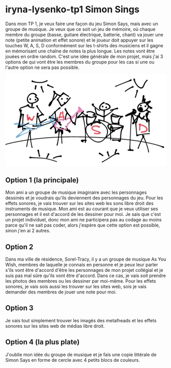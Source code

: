 # iryna-lysenko-tp1 Simon Sings

Dans mon TP 1, je veux faire une façon du jeu Simon Says, mais avec un groupe de musique. Je veux que ce soit un jeu de mémoire, où chaque membre du groupe (basse, guitare électrique, batterie, chant) va jouer une note (petite animation et effet sonore) et le joueur doit appuyer sur les touches W, A, S, D conformément sur les t-shirts des musiciens et il gagne en mémorisant une chaîne de notes la plus longue. Les notes vont être jouées en ordre random. C'est une idée générale de mon projet, mais j'ai 3 options de qui vont être les membres du groupe pour les cas si une ou l'autre option ne sera pas possible.

<img src="Croquis_scene.webp" width = "800px">

## Option 1 (la principale)
Mon ami a un groupe de musique imaginaire avec les personnages dessinés et je voudrais qu'ils deviennent des personnages du jeu. Pour les effets sonores, je vais trouver sur les sites web les sons libre droit des instruments de musique. Mon ami est au courant que je veux utiliser ses personnages et il est d'accord de les dessiner pour moi. Je sais que c'est un projet individuel, donc mon ami ne participera pas au codage au moins parce qu'il ne sait pas coder, alors j'espère que cette option est possible, sinon j'en ai 2 autres.

## Option 2
Dans ma ville de résidence, Sorel-Tracy, il y a un groupe de musique As You Wish, membres de laquelle je connais en personne et je peux leur parler s'ils vont être d'accord d'être les personnages de mon projet collégial et je suis pas mal sûre qu'ils vont être d'accord. Dans ce cas, je vais soit prendre les photos des membres ou les dessiner par moi-même. Pour les effets sonores, je vais sois aussi les trouver sur les sites web, sois je vais demander des membres de jouer une note pour moi.

## Option 3
Je vais tout simplement trouver les imagés des metalheads et les effets sonores sur les sites web de médias libre droit.

## Option 4 (la plus plate)
J'oublie mon idée du groupe de musique et je fais une copie littérale de Simon Says en forme de cercle avec 4 petits blocs de couleurs.
